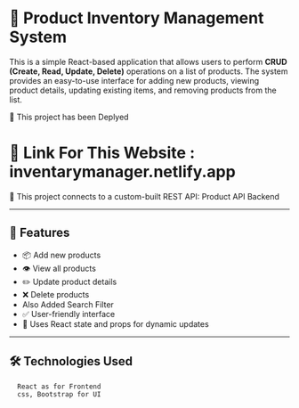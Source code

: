 # 🛒 Product Inventory Management System
This is a simple React-based application that allows users to perform **CRUD (Create, Read, Update, Delete)** operations on a list of products. The system provides an easy-to-use interface for adding new products, viewing product details, updating existing items, and removing products from the list.

🔗 This project has been Deplyed

# 🛒 Link For This Website :  inventarymanager.netlify.app

🔗 This project connects to a custom-built REST API: Product API Backend

---

## 🚀 Features

- 📦 Add new products
- 👁️ View all products
- ✏️ Update product details
- ❌ Delete products
- Also Added Search Filter
- ✅ User-friendly interface
- 🧠 Uses React state and props for dynamic updates

---

## 🛠️ Technologies Used
      React as for Frontend
      css, Bootstrap for UI


